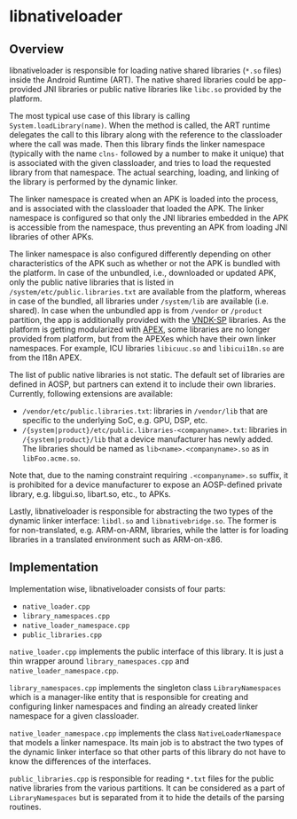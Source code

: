libnativeloader
===============================================================================

Overview
-------------------------------------------------------------------------------
libnativeloader is responsible for loading native shared libraries (`*.so`
files) inside the Android Runtime (ART). The native shared libraries could be
app-provided JNI libraries or public native libraries like `libc.so` provided
by the platform.

The most typical use case of this library is calling `System.loadLibrary(name)`.
When the method is called, the ART runtime delegates the call to this library
along with the reference to the classloader where the call was made. Then this
library finds the linker namespace (typically with the name `clns-` followed by
a number to make it unique) that is associated with the given classloader, and
tries to load the requested library from that namespace. The actual searching,
loading, and linking of the library is performed by the dynamic linker.

The linker namespace is created when an APK is loaded into the process, and is
associated with the classloader that loaded the APK. The linker namespace is
configured so that only the JNI libraries embedded in the APK is accessible
from the namespace, thus preventing an APK from loading JNI libraries of other
APKs.

The linker namespace is also configured differently depending on other
characteristics of the APK such as whether or not the APK is bundled with the
platform. In case of the unbundled, i.e., downloaded or updated APK, only the
public native libraries that is listed in `/system/etc/public.libraries.txt`
are available from the platform, whereas in case of the bundled, all libraries
under `/system/lib` are available (i.e. shared). In case when the unbundled
app is from `/vendor` or `/product` partition, the app is additionally provided
with the [VNDK-SP](https://source.android.com/devices/architecture/vndk#sp-hal)
libraries. As the platform is getting modularized with
[APEX](https://android.googlesource.com/platform/system/apex/+/refs/heads/master/docs/README.md),
some libraries are no longer provided from platform, but from the APEXes which
have their own linker namespaces. For example, ICU libraries `libicuuc.so` and
`libicui18n.so` are from the I18n APEX.

The list of public native libraries is not static. The default set of libraries
are defined in AOSP, but partners can extend it to include their own libraries.
Currently, following extensions are available:

- `/vendor/etc/public.libraries.txt`: libraries in `/vendor/lib` that are
specific to the underlying SoC, e.g. GPU, DSP, etc.
- `/{system|product}/etc/public.libraries-<companyname>.txt`: libraries in
`/{system|product}/lib` that a device manufacturer has newly added. The
libraries should be named as `lib<name>.<companyname>.so` as in
`libFoo.acme.so`.

Note that, due to the naming constraint requiring `.<companyname>.so` suffix, it
is prohibited for a device manufacturer to expose an AOSP-defined private
library, e.g. libgui.so, libart.so, etc., to APKs.

Lastly, libnativeloader is responsible for abstracting the two types of the
dynamic linker interface: `libdl.so` and `libnativebridge.so`. The former is
for non-translated, e.g. ARM-on-ARM, libraries, while the latter is for
loading libraries in a translated environment such as ARM-on-x86.

Implementation
-------------------------------------------------------------------------------
Implementation wise, libnativeloader consists of four parts:

- `native_loader.cpp`
- `library_namespaces.cpp`
- `native_loader_namespace.cpp`
- `public_libraries.cpp`

`native_loader.cpp` implements the public interface of this library. It is just
a thin wrapper around `library_namespaces.cpp` and `native_loader_namespace.cpp`.

`library_namespaces.cpp` implements the singleton class `LibraryNamespaces` which
is a manager-like entity that is responsible for creating and configuring
linker namespaces and finding an already created linker namespace for a given
classloader.

`native_loader_namespace.cpp` implements the class `NativeLoaderNamespace` that
models a linker namespace. Its main job is to abstract the two types of the
dynamic linker interface so that other parts of this library do not have to know
the differences of the interfaces.

`public_libraries.cpp` is responsible for reading `*.txt` files for the public
native libraries from the various partitions. It can be considered as a part of
`LibraryNamespaces` but is separated from it to hide the details of the parsing
routines.
